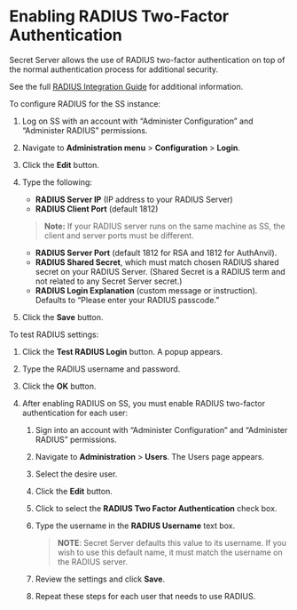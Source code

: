 [title]: # (Enabling RADIUS Two-Factor Authentication)
[tags]: # (Authentication, Credentials, RADIUS, 2FA)
[priority]: #

# Enabling RADIUS Two-Factor Authentication

Secret Server allows the use of RADIUS two-factor authentication on top of the normal authentication process for additional security.

 See the full [RADIUS Integration Guide](https://updates.thycotic.net/secretserver/documents/SS_INT_RADIUS.pdf) for additional information. 

To configure RADIUS for the SS instance:

1. Log on SS with an account with “Administer Configuration” and “Administer RADIUS” permissions.
1. Navigate to **Administration menu** > **Configuration** > **Login**.
1. Click the **Edit** button.
1. Type the following:
   - **RADIUS Server IP** (IP address to your RADIUS Server)
   - **RADIUS Client Port** (default 1812) 
   
   > **Note:** If your RADIUS server runs on the same machine as SS, the client and server ports must be different. 
   
   - **RADIUS Server Port** (default 1812 for RSA and 1812 for AuthAnvil).
   - **RADIUS Shared Secret**, which must match chosen RADIUS shared secret on your RADIUS Server. (Shared Secret is a RADIUS term and not related to any Secret Server secret.)
   - **RADIUS Login Explanation** (custom message or instruction). Defaults to “Please enter your RADIUS passcode.”

1. Click the **Save** button.

To test RADIUS settings:

1. Click the **Test RADIUS Login** button. A popup appears.

2. Type the RADIUS username and password.

2. Click the **OK** button.

2. After enabling RADIUS on SS, you must enable RADIUS two-factor authentication for each user:
   1. Sign into an account with “Administer Configuration” and “Administer RADIUS” permissions.

   1. Navigate to **Administration** > **Users**. The Users page appears.

   1. Select the desire user.

   1. Click the **Edit** button.

   1. Click to select the **RADIUS Two Factor Authentication** check box.

   1. Type the username in the **RADIUS Username** text box. 

      > **NOTE**: Secret Server defaults this value to its username. If you wish to use this default name, it must match the username on the RADIUS server. 
   
   1. Review the settings and click **Save**. 
   
   1. Repeat these steps for each user that needs to use RADIUS.

 